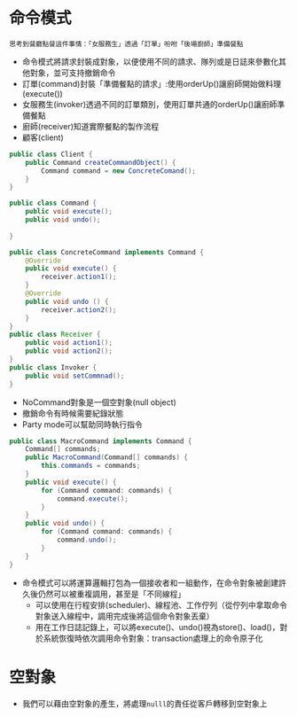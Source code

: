 # 命令模式

    思考到餐廳點餐這件事情：「女服務生」透過「訂單」吩咐「後場廚師」準備餐點

- 命令模式將請求封裝成對象，以便使用不同的請求、隊列或是日誌來參數化其他對象，並可支持撤銷命令
- 訂單(command)封裝「準備餐點的請求」:使用orderUp()讓廚師開始做料理(execute())
- 女服務生(invoker)透過不同的訂單類別，使用訂單共通的orderUp()讓廚師準備餐點
- 廚師(receiver)知道實際餐點的製作流程
- 顧客(client)

```java
public class Client {
    public Command createCommandObject() {
        Command command = new ConcreteComand();    
    }
}

public class Command {
    public void execute();
    public void undo();
    
}

public class ConcreteCommand implements Command {
    @Override
    public void execute() {
        receiver.action1();
    }
    @Override
    public void undo () {
        receiver.action2();
    }
}
public class Receiver {
    public void action1();
    public void action2();
}
public class Invoker {
    public void setCommnad();
}

```

- NoCommand對象是一個空對象(null object)
- 撤銷命令有時候需要紀錄狀態
- Party mode可以幫助同時執行指令

```java
public class MacroCommand implements Command {
    Command[] commands;
    public MacroCommand(Command[] commands) {
        this.commands = commands;
    }
    public void execute() {
        for (Command command: commands) {
            command.execute();
        }
    }
    public void undo() {
        for (Command command: commands) {
            command.undo();
        }
    }
}

```

- 命令模式可以將運算邏輯打包為一個接收者和一組動作，在命令對象被創建許久後仍然可以被重複調用，甚至是「不同線程」
    - 可以使用在行程安排(scheduler)、線程池、工作佇列（從佇列中拿取命令對象送入線程中，調用完成後將這個命令對象丟棄）
    - 用在工作日誌記錄上，可以將execute()、undo()視為store()、load()，對於系統恢復時依次調用命令對象：transaction處理上的命令原子化

# 空對象

- 我們可以藉由空對象的產生，將處理`nulll`的責任從客戶轉移到空對象上
